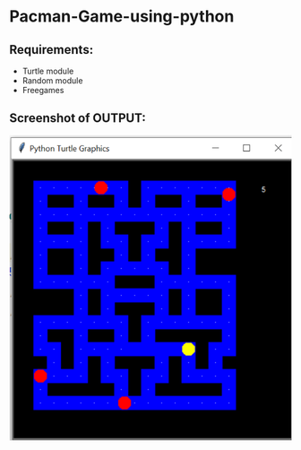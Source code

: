 # Pacman-Game-using-python
## Requirements:
- Turtle module
- Random module
- Freegames
## Screenshot of OUTPUT:
![alt text](https://github.com/conceptsofprogramming/Pacman-Game-using-python/blob/master/Screenshot%20(99).png)

